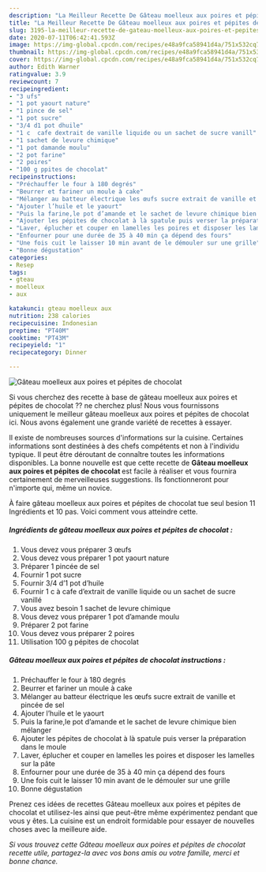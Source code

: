 ```yaml
---
description: "La Meilleur Recette De Gâteau moelleux aux poires et pépites de chocolat"
title: "La Meilleur Recette De Gâteau moelleux aux poires et pépites de chocolat"
slug: 3195-la-meilleur-recette-de-gateau-moelleux-aux-poires-et-pepites-de-chocolat
date: 2020-07-11T06:42:41.593Z
image: https://img-global.cpcdn.com/recipes/e48a9fca58941d4a/751x532cq70/gateau-moelleux-aux-poires-et-pepites-de-chocolat-photo-principale-de-la-recette.jpg
thumbnail: https://img-global.cpcdn.com/recipes/e48a9fca58941d4a/751x532cq70/gateau-moelleux-aux-poires-et-pepites-de-chocolat-photo-principale-de-la-recette.jpg
cover: https://img-global.cpcdn.com/recipes/e48a9fca58941d4a/751x532cq70/gateau-moelleux-aux-poires-et-pepites-de-chocolat-photo-principale-de-la-recette.jpg
author: Edith Warner
ratingvalue: 3.9
reviewcount: 7
recipeingredient:
- "3 ufs"
- "1 pot yaourt nature"
- "1 pince de sel"
- "1 pot sucre"
- "3/4 d1 pot dhuile"
- "1 c  cafe dextrait de vanille liquide ou un sachet de sucre vanill"
- "1 sachet de levure chimique"
- "1 pot damande moulu"
- "2 pot farine"
- "2 poires"
- "100 g ppites de chocolat"
recipeinstructions:
- "Préchauffer le four à 180 degrés"
- "Beurrer et fariner un moule à cake"
- "Mélanger au batteur électrique les œufs sucre extrait de vanille et pincée de sel"
- "Ajouter l’huile et le yaourt"
- "Puis la farine,le pot d’amande et le sachet de levure chimique bien mélanger"
- "Ajouter les pépites de chocolat à là spatule puis verser la préparation dans le moule"
- "Laver, éplucher et couper en lamelles les poires et disposer les lamelles sur la pâte"
- "Enfourner pour une durée de 35 à 40 min ça dépend des fours"
- "Une fois cuit le laisser 10 min avant de le démouler sur une grille"
- "Bonne dégustation"
categories:
- Resep
tags:
- gteau
- moelleux
- aux

katakunci: gteau moelleux aux 
nutrition: 238 calories
recipecuisine: Indonesian
preptime: "PT40M"
cooktime: "PT43M"
recipeyield: "1"
recipecategory: Dinner

---
```



![Gâteau moelleux aux poires et pépites de chocolat](https://img-global.cpcdn.com/recipes/e48a9fca58941d4a/751x532cq70/gateau-moelleux-aux-poires-et-pepites-de-chocolat-photo-principale-de-la-recette.jpg)

Si vous cherchez des recette à base de gâteau moelleux aux poires et pépites de chocolat ?? ne cherchez plus! Nous vous fournissons uniquement le meilleur gâteau moelleux aux poires et pépites de chocolat ici. Nous avons également une grande variété de recettes à essayer.

Il existe de nombreuses sources d'informations sur la cuisine. Certaines informations sont destinées à des chefs compétents et non à l'individu typique. Il peut être déroutant de connaître toutes les informations disponibles. La bonne nouvelle est que cette recette de <strong> Gâteau moelleux aux poires et pépites de chocolat </strong> est facile à réaliser et vous fournira certainement de merveilleuses suggestions. Ils fonctionneront pour n'importe qui, même un novice.

<!--inarticleads1-->

À faire gâteau moelleux aux poires et pépites de chocolat tue seul besion 11 Ingrédients et 10 pas. Voici comment vous atteindre cette.

##### Ingrédients de gâteau moelleux aux poires et pépites de chocolat :

1. Vous devez vous préparer 3 œufs
1. Vous devez vous préparer 1 pot yaourt nature
1. Préparer 1 pincée de sel
1. Fournir 1 pot sucre
1. Fournir 3/4 d’1 pot d’huile
1. Fournir 1 c à cafe d’extrait de vanille liquide ou un sachet de sucre vanillé
1. Vous avez besoin 1 sachet de levure chimique
1. Vous devez vous préparer 1 pot d’amande moulu
1. Préparer 2 pot farine
1. Vous devez vous préparer 2 poires
1. Utilisation 100 g pépites de chocolat




<!--inarticleads2-->

##### Gâteau moelleux aux poires et pépites de chocolat instructions :

1. Préchauffer le four à 180 degrés
1. Beurrer et fariner un moule à cake
1. Mélanger au batteur électrique les œufs sucre extrait de vanille et pincée de sel
1. Ajouter l’huile et le yaourt
1. Puis la farine,le pot d’amande et le sachet de levure chimique bien mélanger
1. Ajouter les pépites de chocolat à là spatule puis verser la préparation dans le moule
1. Laver, éplucher et couper en lamelles les poires et disposer les lamelles sur la pâte
1. Enfourner pour une durée de 35 à 40 min ça dépend des fours
1. Une fois cuit le laisser 10 min avant de le démouler sur une grille
1. Bonne dégustation




<!--inarticleads1-->

<p>
Prenez ces idées de recettes Gâteau moelleux aux poires et pépites de chocolat et utilisez-les ainsi que peut-être même expérimentez pendant que vous y êtes. La cuisine est un endroit formidable pour essayer de nouvelles choses avec la meilleure aide.
</p>

<p>
<i>Si vous trouvez cette Gâteau moelleux aux poires et pépites de chocolat recette utile, partagez-la avec vos bons amis ou votre famille, merci et bonne chance.</i>
</p>
